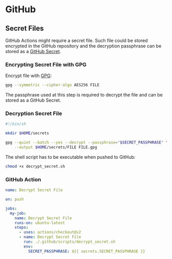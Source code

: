 # GitHub

## Secret Files

GitHub Actions might require a secret file. 
Such file could be stored encrypted in the GitHub repository and the decryption passphrase can be stored as a [GitHub Secret].

### Encrypting Secret File with GPG

Encrypt file with [GPG]:

```bash
gpg --symmetric --cipher-algo AES256 FILE
```

The passphrase used at this step is required to decrypt the file and can be stored as a GitHub Secret.

### Decryption Secret File

```bash
#!/bin/sh

mkdir $HOME/secrets

gpg --quiet --batch --yes --decrypt --passphrase="$SECRET_PASSPHRASE" \
    --output $HOME/secrets/FILE FILE.gpg
```

The shell script has to  be executable when pushed to GitHub:

```bash
chmod +x decrypt_secret.sh
```

### GitHub Action

```yaml
name: Decrypt Secret File

on: push

jobs:
  my-job:
    name: Decrypt Secret File
    runs-on: ubuntu-latest
    steps:
      - uses: actions/checkout@v2
      - name: Decrypt Secret File
        run: ./.github/scripts/decrypt_secret.sh
        env:
          SECRET_PASSPHRASE: ${{ secrets.SECRET_PASSPHRASE }}
```

[GitHub Secret]: https://help.github.com/en/actions/configuring-and-managing-workflows/creating-and-storing-encrypted-secrets
[GPG]: https://gnupg.org/
